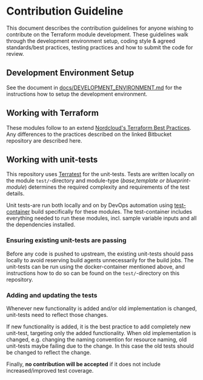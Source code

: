 # Contribution Guideline

This document describes the contribution guidelines for anyone wishing to contribute on the Terraform module development. These guidelines walk through the development environment setup, coding style & agreed standards/best practices, testing practices and how to submit the code for review.

## Development Environment Setup

See the document in [docs/DEVELOPMENT_ENVIRONMENT.md](./docs/DEVELOPMENT_ENVIRONMENT.md) for the instructions how to setup the development environment.

## Working with Terraform

These modules follow to an extend [Nordcloud's Terraform Best Practices](https://bitbucket.org/nordcloud/documentation_terraform_practices/src/master/). Any differences to the practices described on the linked Bitbucket repository are described here.

## Working with unit-tests

This repository uses [Terratest](https://terratest.gruntwork.io/) for the unit-tests. Tests are written locally on the module `test/`-directory and module-type (_base,template or blueprint-module_) determines the required complexity and requirements of the test details.

Unit tests-are run both locally and on by DevOps automation using [test-container](https://github.com/nordcloud/google-cloud-foundation-tools/tree/main/containers) build specifically for these modules. The test-container includes everything needed to run these modules, incl. sample variable inputs and all the dependencies installed.

### Ensuring existing unit-tests are passing

Before any code is pushed to upstream, the existing unit-tests should pass locally to avoid reserving build agents unnecessarily for the build jobs. The unit-tests can be run using the docker-container mentioned above, and instructions how to do so can be found on the `test/`-directory on this repository.

### Adding and updating the tests

Whenever new functionality is added and/or old implementation is changed, unit-tests need to reflect those changes.

If new functionality is added, it is the best practice to add completely new unit-test, targeting only the added functionality. When old implementation is changed, e.g. changing the naming convention for resource naming, old unit-tests maybe failing due to the change. In this case the old tests should be changed to reflect the change.

Finally, **no contribution will be accepted** if it does not include increased/improved test coverage.
